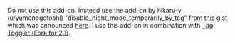 Do not use this add-on. Instead use the add-on by hikaru-y (u/yumenogotoshi)
 "disable_night_mode_temporarily_by_tag" from [this gist](https://gist.github.com/hikaru-y/737e60d5ff58a124ffe7e2a78a385831) which was announced [here](https://www.reddit.com/r/Anki/comments/gehk60/how_to_disable_night_mode_temporarily_for_a/fpo4uiw?utm_source=share&utm_medium=web2x). I use this add-on in combination with [Tag Toggler (Fork for 2.1)](https://ankiweb.net/shared/info/1429363228).
